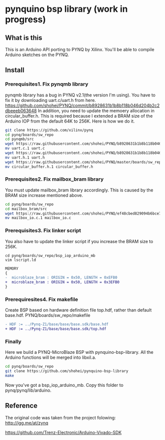 # pynquino bsp library (work in progress)
## What is this
This is an Arduino API porting to PYNQ by Xilinx. You'll be able to compile Arduino sketches on the PYNQ.

## Install 


### Prerequisites1. Fix pynqmb library
pynqmb library has a bug in PYNQ v2.1(the version I'm using). You have to fix it by downloading uart.c/uart.h from here.
https://github.com/shohei/PYNQ/commit/b8928631b1b8b118b046d204b2c2dbeeeb063648
In addition, you need to update the memoery allocation in circular_buffer.h. This is required because I extended a BRAM size of the Arduino IOP from the default 64K to 256K. 
Here is how we do it.
```sh
git clone https://github.com/xilinx/pynq
cd pynq/boards/sw_repo
cd pynqmb/src
wget https://raw.githubusercontent.com/shohei/PYNQ/b8928631b1b8b118b046d204b2c2dbeeeb063648/boards/sw_repo/pynqmb/src/uart.c 
mv uart.c.1 uart.c
wget https://raw.githubusercontent.com/shohei/PYNQ/b8928631b1b8b118b046d204b2c2dbeeeb063648/boards/sw_repo/pynqmb/src/uart.h 
mv uart.h.1 uart.h
wget https://raw.githubusercontent.com/shohei/PYNQ/master/boards/sw_repo/pynqmb/src/circular_buffer.h
mv circular_buffer.h.1 circular_buffer.h
```

### Prerequisites2. Fix mailbox_bram library
You must update mailbox_bram library accordingly. This is caused by the BRAM size increase mentioned above.
```sh
cd pynq/boards/sw_repo
cd mailbox_bram/src
wget https://raw.githubusercontent.com/shohei/PYNQ/ef48cbed829094b6bce712e859e3d857db5741fc/boards/sw_repo/mailbox_bram/src/mailbox_io.c 
mv mailbox_io.c.1 mailbox_io.c
```
### Prerequisites3. Fix linker script
You also have to update the linker script if you increase the BRAM size to 256K. 
```
cd pynq/boards/sw_repo/bsp_iop_arduino_mb
vim lscript.ld
```
```diff
MEMORY
{
-  microblaze_bram : ORIGIN = 0x50, LENGTH = 0xEFB0
+  microblaze_bram : ORIGIN = 0x50, LENGTH = 0x3EFB0
}
```
### Prerequiresites4. Fix makefile
Create BSP based on hardware definition file top.hdf, rather than default base.hdf.
PYNQ/boards/sw_repo/makefile
```diff
- HDF := ../Pynq-Z1/base/base/base.sdk/base.hdf
+ HDF := ../Pynq-Z1/base/base/base.sdk/top.hdf
```

### Finally 
Here we build a PYNQ-MicroBlaze BSP with pynquino-bsp-library. All the Arduino functions will be merged into libxil.a.
```sh
cd pynq/boards/sw_repo
git clone https://github.com/shohei/pynquino-bsp-library
make
```
Now you've got a bsp_iop_arduino_mb. Copy this folder to pynq/pynq/lib/arduino.



## Reference
The original code was taken from the project folowing:
http://igg.me/at/zynq

https://github.com/Trenz-Electronic/Arduino-Vivado-SDK

